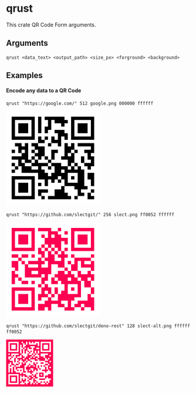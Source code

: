 # qrust
This crate QR Code Form arguments.

## Arguments
```
qrust <data_text> <output_path> <size_px> <forground> <background>  
```

## Examples
#### Encode any data to a QR Code
```
qrust "https://google.com/" 512 google.png 000000 ffffff
```
<img src="https://raw.githubusercontent.com/slectgit/qrust/master/example/google.png"/>

```
qrust "https://github.com/slectgit/" 256 slect.png ff0052 ffffff
```
<img src="https://raw.githubusercontent.com/slectgit/qrust/master/example/slect.png"/>

```
qrust "https://github.com/slectgit/deno-rest" 128 slect-alt.png ffffff ff0052
```
<img src="https://raw.githubusercontent.com/slectgit/qrust/master/example/slect-alt.png"/>
